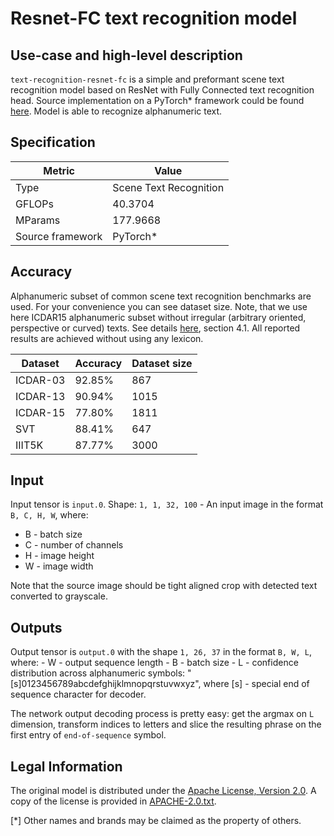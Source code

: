 # Resnet-FC text recognition model

## Use-case and high-level description

`text-recognition-resnet-fc` is a simple and preformant scene text recognition model based on ResNet with Fully Connected text recognition head. Source implementation on a PyTorch\* framework could be found [here](https://github.com/Media-Smart/vedastr). Model is able to recognize alphanumeric text.

## Specification

| Metric           | Value                  |
| ---------------- | ---------------------- |
| Type             | Scene Text Recognition |
| GFLOPs           | 40.3704                |
| MParams          | 177.9668               |
| Source framework | PyTorch\*              |

## Accuracy

Alphanumeric subset of common scene text recognition benchmarks are used. For your convenience you can see dataset size. Note, that we use here ICDAR15 alphanumeric subset without irregular (arbitrary oriented, perspective or curved) texts. See details [here](https://arxiv.org/pdf/1709.02054.pdf), section 4.1. All reported results are achieved without using any lexicon.

| Dataset  | Accuracy | Dataset size |
| -------- | -------- | ------------ |
| ICDAR-03 | 92.85%   | 867          |
| ICDAR-13 | 90.94%   | 1015         |
| ICDAR-15 | 77.80%   | 1811         |
| SVT      | 88.41%   | 647          |
| IIIT5K   | 87.77%   | 3000         |

## Input

Input tensor is `input.0`.
Shape: `1, 1, 32, 100` - An input image in the format `B, C, H, W`,
where:
  - B - batch size
  - C - number of channels
  - H - image height
  - W - image width

Note that the source image should be tight aligned crop with detected text converted to grayscale.

## Outputs
Output tensor is `output.0` with the shape `1, 26, 37` in the format `B, W, L`,
    where:
      - W - output sequence length
      - B - batch size
      - L - confidence distribution across alphanumeric symbols:
        "[s]0123456789abcdefghijklmnopqrstuvwxyz", where [s] - special end of sequence character for decoder.

The network output decoding process is pretty easy: get the argmax on `L` dimension, transform indices to letters and slice the resulting phrase on the first entry of `end-of-sequence` symbol.

## Legal Information

The original model is distributed under the
[Apache License, Version 2.0](https://github.com/Media-Smart/vedastr/blob/0fd2a0bd7819ae4daa2a161501e9f1c2ac67e96a/LICENSE).
A copy of the license is provided in [APACHE-2.0.txt](../licenses/APACHE-2.0.txt).

[*] Other names and brands may be claimed as the property of others.
